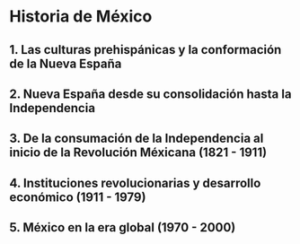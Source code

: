 # Historia de México

## 1. Las culturas prehispánicas y la conformación de la Nueva España

## 2. Nueva España desde su consolidación hasta la Independencia

## 3. De la consumación de la Independencia al inicio de la Revolución Méxicana (1821 - 1911)

## 4. Instituciones revolucionarias y desarrollo económico (1911 - 1979)

## 5. México en la era global (1970 - 2000)